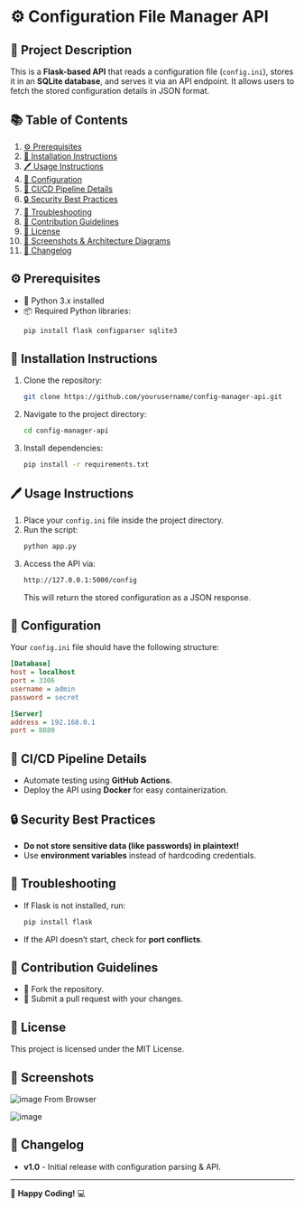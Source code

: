 # ⚙️ Configuration File Manager API

## 📌 Project Description
This is a **Flask-based API** that reads a configuration file (`config.ini`), stores it in an **SQLite database**, and serves it via an API endpoint. It allows users to fetch the stored configuration details in JSON format.

## 📚 Table of Contents
1. [⚙️ Prerequisites](https://github.com/Jidendiran-coder/Config_File_Manager_Python#%EF%B8%8F-prerequisites)
2. [📅 Installation Instructions](https://github.com/Jidendiran-coder/Config_File_Manager_Python#-installation-instructions)
3. [🖊 Usage Instructions](https://github.com/Jidendiran-coder/Config_File_Manager_Python#-usage-instructions)
4. [🔧 Configuration](https://github.com/Jidendiran-coder/Config_File_Manager_Python#-configuration)
5. [🚀 CI/CD Pipeline Details](https://github.com/Jidendiran-coder/Config_File_Manager_Python#-cicd-pipeline-details)
6. [🔒 Security Best Practices](https://github.com/Jidendiran-coder/Config_File_Manager_Python#-security-best-practices)
7. [🐞 Troubleshooting](https://github.com/Jidendiran-coder/Config_File_Manager_Python#-troubleshooting)
8. [🤝 Contribution Guidelines](https://github.com/Jidendiran-coder/Config_File_Manager_Python#-contribution-guidelines)
9. [📜 License](https://github.com/Jidendiran-coder/Config_File_Manager_Python#-license)
10. [📸 Screenshots & Architecture Diagrams](https://github.com/Jidendiran-coder/Config_File_Manager_Python#-screenshots--architecture-diagrams)
11. [📅 Changelog](https://github.com/Jidendiran-coder/Config_File_Manager_Python#-changelog)

## ⚙️ Prerequisites
- 🐳 Python 3.x installed
- 📦 Required Python libraries:
  ```bash
  pip install flask configparser sqlite3
  ```

## 📅 Installation Instructions
1. Clone the repository:
   ```bash
   git clone https://github.com/yourusername/config-manager-api.git
   ```
2. Navigate to the project directory:
   ```bash
   cd config-manager-api
   ```
3. Install dependencies:
   ```bash
   pip install -r requirements.txt
   ```

## 🖊 Usage Instructions
1. Place your `config.ini` file inside the project directory.
2. Run the script:
   ```bash
   python app.py
   ```
3. Access the API via:
   ```bash
   http://127.0.0.1:5000/config
   ```
   This will return the stored configuration as a JSON response.

## 🔧 Configuration
Your `config.ini` file should have the following structure:
```ini
[Database]
host = localhost
port = 3306
username = admin
password = secret

[Server]
address = 192.168.0.1
port = 8080
```

## 🚀 CI/CD Pipeline Details
- Automate testing using **GitHub Actions**.
- Deploy the API using **Docker** for easy containerization.

## 🔒 Security Best Practices
- **Do not store sensitive data (like passwords) in plaintext!**
- Use **environment variables** instead of hardcoding credentials.

## 🐞 Troubleshooting
- If Flask is not installed, run:
  ```bash
  pip install flask
  ```
- If the API doesn’t start, check for **port conflicts**.

## 🤝 Contribution Guidelines
- 🔄 Fork the repository.
- 🚀 Submit a pull request with your changes.

## 📜 License
This project is licensed under the MIT License.

## 📸 Screenshots
![image](https://github.com/user-attachments/assets/0c3c5f5c-584d-4a01-b2f5-6daf3ad50607)
From Browser

![image](https://github.com/user-attachments/assets/0d1a931e-412d-4aca-ae31-dbcc769189e3)

## 📅 Changelog
- **v1.0** - Initial release with configuration parsing & API.

---
🚀 **Happy Coding!** 💻

